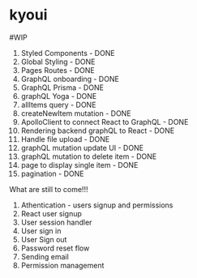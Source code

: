 # kyoui

#WIP

1. Styled Components - DONE
2. Global Styling - DONE
3. Pages Routes - DONE
4. GraphQL onboarding - DONE
5. GraphQL Prisma - DONE
6. graphQL Yoga - DONE
7. allItems query - DONE
8. createNewItem mutation - DONE
9. ApolloClient to connect React to GraphQL - DONE
10. Rendering backend graphQL to React - DONE
11. Handle file upload - DONE
12. graphQL mutation update UI - DONE
13. graphQL mutation to delete item - DONE
14. page to display single item - DONE
15. pagination - DONE

What are still to come!!!

1. Athentication - users signup and permissions
2. React user signup
3. User session handler
4. User sign in
5. User Sign out
6. Password reset flow
7. Sending email
8. Permission management
